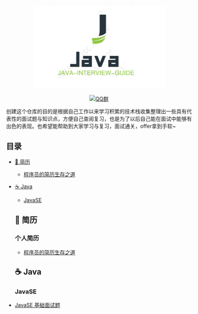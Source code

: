 <div align="center">

<img src="./img/logo/logo.jpg" width=""/>
</br>

[![QQ群](https://img.shields.io/badge/QQ%E7%BE%A4-82594417-blue.svg)](//jq.qq.com/?_wv=1027&k=5nTxYKs)
</div>

创建这个仓库的目的是根据自己工作以来学习积累的技术栈收集整理出一些具有代表性的面试题与知识点，方便自己查阅复习，也是为了以后自己能在面试中能够有出色的表现。也希望能帮助到大家学习与复习，面试通关，offer拿到手软~

## 目录
- [:book: 简历](#book-简历)
  - [程序员的简历生存之道](#book-简历)
- [:coffee: Java](#coffee-java)

  - [JavaSE](#javase)

  ## :book: 简历
  ### 个人简历
  * [程序员的简历生存之道](./resume/程序员的简历生存之道.md)
  ## :coffee: Java

  ### JavaSE
* [JavaSE 基础面试题](https://github.com/damienzhong/java-interview-guide/blob/master/Java/JavaSE/JavaSE%E5%9F%BA%E7%A1%80%E9%9D%A2%E8%AF%95%E9%A2%98.md)
